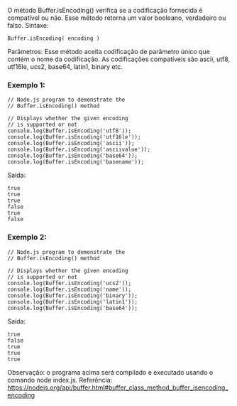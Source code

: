 O método Buffer.isEncoding() verifica se a codificação fornecida é compatível ou não. Esse método retorna um valor booleano, verdadeiro ou falso. 
Sintaxe:
```
Buffer.isEncoding( encoding )
```

Parâmetros: Esse método aceita codificação de parâmetro único que contém o nome da codificação. As codificações compatíveis são ascii, utf8, utf16le, ucs2, base64, latin1, binary etc. 
### Exemplo 1:
```node
// Node.js program to demonstrate the 
// Buffer.isEncoding() method 
     
// Displays whether the given encoding 
// is supported or not
console.log(Buffer.isEncoding('utf8'));
console.log(Buffer.isEncoding('utf16le'));
console.log(Buffer.isEncoding('ascii'));
console.log(Buffer.isEncoding('asciivalue'));
console.log(Buffer.isEncoding('base64'));
console.log(Buffer.isEncoding('basename'));
```
Saída:
```
true
true
true
false
true
false
```


### Exemplo 2:
```node
// Node.js program to demonstrate the 
// Buffer.isEncoding() method 
     
// Displays whether the given encoding 
// is supported or not
console.log(Buffer.isEncoding('ucs2'));
console.log(Buffer.isEncoding('name'));
console.log(Buffer.isEncoding('binary'));
console.log(Buffer.isEncoding('latin1'));
console.log(Buffer.isEncoding('base64'));
```
Saída:
```
true
false
true
true
true
```

Observação: o programa acima será compilado e executado usando o comando node index.js. Referência: https://nodejs.org/api/buffer.html#buffer_class_method_buffer_isencoding_encoding

